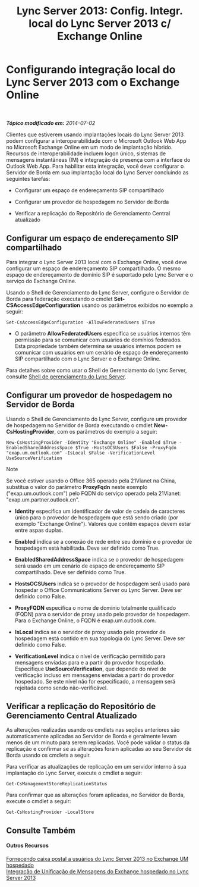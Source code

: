 ﻿---
title: "Lync Server 2013: Config. Integr. local do Lync Server 2013 c/ Exchange Online"
TOCTitle: Configurando integração local do Lync Server 2013 com o Exchange Online
ms:assetid: 95a20117-2064-43c4-94fe-cac892cadb6f
ms:mtpsurl: https://technet.microsoft.com/pt-br/library/Hh533880(v=OCS.15)
ms:contentKeyID: 49307510
ms.date: 05/19/2016
mtps_version: v=OCS.15
ms.translationtype: HT
---

# Configurando integração local do Lync Server 2013 com o Exchange Online

 

_**Tópico modificado em:** 2014-07-02_

Clientes que estiverem usando implantações locais do Lync Server 2013 podem configurar a interoperabilidade com o Microsoft Outlook Web App no Microsoft Exchange Online em um modo de implantação híbrido. Recursos de interoperabilidade incluem logon único, sistemas de mensagens instantâneas (IM) e integração de presença com a interface do Outlook Web App. Para habilitar esta integração, você deve configurar o Servidor de Borda em sua implantação local do Lync Server concluindo as seguintes tarefas:

  - Configurar um espaço de endereçamento SIP compartilhado

  - Configurar um provedor de hospedagem no Servidor de Borda

  - Verificar a replicação do Repositório de Gerenciamento Central atualizado

## Configurar um espaço de endereçamento SIP compartilhado

Para integrar o Lync Server 2013 local com o Exchange Online, você deve configurar um espaço de endereçamento SIP compartilhado. O mesmo espaço de endereçamento de domínio SIP é suportado pelo Lync Server e o serviço do Exchange Online.

Usando o Shell de Gerenciamento do Lync Server, configure o Servidor de Borda para federação executando o cmdlet **Set-CSAccessEdgeConfiguration** usando os parâmetros exibidos no exemplo a seguir:

    Set-CsAccessEdgeConfiguration -AllowFederatedUsers $True

  - O parâmetro **AllowFederatedUsers** especifica se usuários internos têm permissão para se comunicar com usuários de domínios federados. Esta propriedade também determina se usuários internos podem se comunicar com usuários em um cenário de espaço de endereçamento SIP compartilhado com o Lync Server e o Exchange Online.

Para detalhes sobre como usar o Shell de Gerenciamento do Lync Server, consulte [Shell de gerenciamento do Lync Server](lync-server-2013-lync-server-management-shell.md).

## Configurar um provedor de hospedagem no Servidor de Borda

Usando o Shell de Gerenciamento do Lync Server, configure um provedor de hospedagem no Servidor de Borda executando o cmdlet **New-CsHostingProvider**, com os parâmetros do exemplo a seguir:

    New-CsHostingProvider -Identity "Exchange Online" -Enabled $True -EnabledSharedAddressSpace $True -HostsOCSUsers $False -ProxyFqdn "exap.um.outlook.com" -IsLocal $False -VerificationLevel UseSourceVerification

> [!NOTE]  
> Se você estiver usando o Office 365 operado pela 21Vianet na China, substitua o valor do parâmetro <strong>ProxyFqdn</strong> neste exemplo (&quot;exap.um.outlook.com&quot;) pelo FQDN do serviço operado pela 21Vianet: &quot;exap.um.partner.outlook.cn&quot;.

  - **Identity** especifica um identificador de valor de cadeia de caracteres único para o provedor de hospedagem que está sendo criado (por exemplo "Exchange Online"). Valores que contêm espaços devem estar entre aspas duplas.

  - **Enabled** indica se a conexão de rede entre seu domínio e o provedor de hospedagem está habilitada. Deve ser definido como True.

  - **EnabledSharedAddressSpace** indica se o provedor de hospedagem será usado em um cenário de espaço de endereçamento SIP compartilhado. Deve ser definido como True.

  - **HostsOCSUsers** indica se o provedor de hospedagem será usado para hospedar o Office Communications Server ou Lync Server. Deve ser definido como False.

  - **ProxyFQDN** especifica o nome de domínio totalmente qualificado (FQDN) para o servidor de proxy usado pelo provedor de hospedagem. Para o Exchange Online, o FQDN é exap.um.outlook.com.

  - **IsLocal** indica se o servidor de proxy usado pelo provedor de hospedagem está contido em sua topologia do Lync Server. Deve ser definido como False.

  - **VerificationLevel** indica o nível de verificação permitido para mensagens enviadas para e a partir do provedor hospedado. Especifique **UseSourceVerification**, que depende do nível de verificação incluso em mensagens enviadas a partir do provedor hospedado. Se este nível não for especificado, a mensagem será rejeitada como sendo não-verificável.

## Verificar a replicação do Repositório de Gerenciamento Central Atualizado

As alterações realizadas usando os cmdlets nas seções anteriores são automaticamente aplicadas ao Servidor de Borda e geralmente levam menos de um minuto para serem replicadas. Você pode validar o status da replicação e confirmar se as alterações foram aplicadas ao seu Servidor de Borda usando os cmdlets a seguir.

Para verificar as atualizações de replicação em um servidor interno à sua implantação do Lync Server, execute o cmdlet a seguir:

    Get-CsManagementStoreReplicationStatus

Para confirmar que as alterações foram aplicadas, no Servidor de Borda, execute o cmdlet a seguir:

    Get-CsHostingProvider -LocalStore

## Consulte Também

#### Outros Recursos

[Fornecendo caixa postal a usuários do Lync Server 2013 no Exchange UM hospedado](lync-server-2013-providing-lync-server-users-voice-mail-on-hosted-exchange-um.md)  
[Integração de Unificação de Mensagens do Exchange hospedado no Lync Server 2013](lync-server-2013-hosted-exchange-unified-messaging-integration.md)

